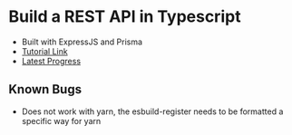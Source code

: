 # Build a REST API in Typescript

- Built with ExpressJS and Prisma
- [Tutorial Link](https://youtu.be/PM58NEMJgMw?list=PLL1u1k_zVEQngOXcUjWi1VW9KkWxHFBvn)
- [Latest Progress](https://youtu.be/PM58NEMJgMw?list=PLL1u1k_zVEQngOXcUjWi1VW9KkWxHFBvn&t=2820)

## Known Bugs

- Does not work with yarn, the esbuild-register needs to be formatted a specific way for yarn
